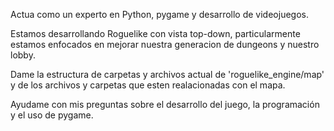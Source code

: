 Actua como un experto en Python, pygame y desarrollo de videojuegos.

Estamos desarrollando Roguelike con vista top-down, particularmente estamos enfocados en mejorar nuestra generacion de dungeons y nuestro lobby.

Dame la estructura de carpetas y archivos actual de 'roguelike_engine/map' y de los archivos y carpetas que esten realacionadas con el mapa.

Ayudame con mis preguntas sobre el desarrollo del juego, la programación y el uso de pygame. 
